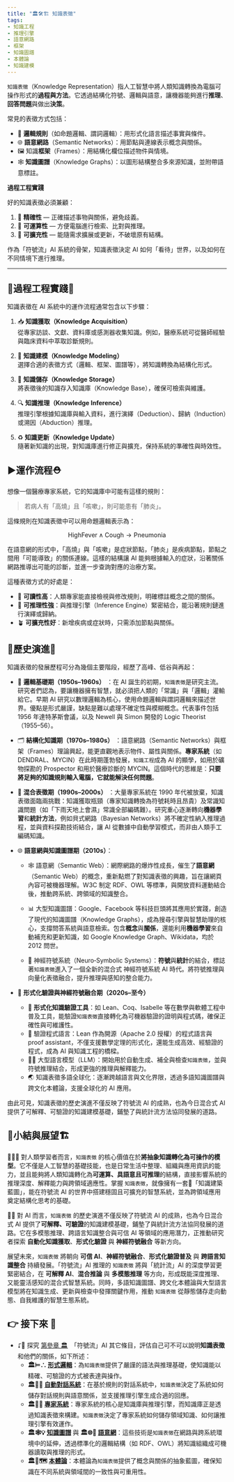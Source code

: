 ```yaml
---
title: "🏛️🛠️🏗️ 知識表徵"
tags:
- 知識工程
- 推理引擎
- 語意網路
- 框架
- 知識圖譜
- 本體論
- 知識建模
---
```

`知識表徵`（Knowledge Representation）指人工智慧中將人類知識轉換為電腦可操作形式的**過程與方法**。它透過結構化符號、邏輯與語意，讓機器能夠進行**推理**、**回答問題**與做出**決策**。

常見的表徵方式包括：

- 📐 **邏輯規則**（如命題邏輯、謂詞邏輯）：用形式化語言描述事實與條件。  
- 🌐 **語意網路**（Semantic Networks）：用節點與連線表示概念與關係。  
- 🖼️ 知識**框架**（Frames）：用結構化欄位描述物件與情境。  
- 🕸 **知識圖譜**（Knowledge Graphs）：以圖形結構整合多來源知識，並附帶語意標註。

**過程工程實踐**

好的知識表徵必須兼顧：
1. 🎯 **精確性** — 正確描述事物與關係，避免歧義。  
2. 🧮 **可運算性** — 方便電腦進行檢索、比對與推理。  
3. 🧱 **可擴充性** — 能隨需求擴展或更新，不破壞原有結構。

作為「符號流」AI 系統的骨架，知識表徵決定 AI 如何「看待」世界，以及如何在不同情境下進行推理。

***

## 🔂過程工程實踐👷


知識表徵在 AI 系統中的運作流程通常包含以下步驟：

1. 📥 **知識獲取（Knowledge Acquisition）**  
   從專家訪談、文獻、資料庫或感測器收集知識。例如，醫療系統可從醫師經驗與臨床資料中萃取診斷規則。

2. 🧩 **知識建模（Knowledge Modeling）**  
   選擇合適的表徵方式（邏輯、框架、圖譜等），將知識轉換為結構化形式。

3. 💾 **知識儲存（Knowledge Storage）**  
   將表徵後的知識存入知識庫（Knowledge Base），確保可檢索與維護。

4. 🔍 **知識推理（Knowledge Inference）**  
   推理引擎根據知識庫與輸入資料，進行演繹（Deduction）、歸納（Induction）或溯因（Abduction）推理。

5. ♻️ **知識更新（Knowledge Update）**  
   隨著新知識的出現，對知識庫進行修正與擴充，保持系統的準確性與時效性。

## ▶️運作流程⛑

想像一個醫療專家系統，它的知識庫中可能有這樣的規則：

> 若病人有「高燒」且「咳嗽」，則可能患有「肺炎」。

這條規則在知識表徵中可以用命題邏輯表示為：

$$
\text{HighFever} \land \text{Cough} \rightarrow \text{Pneumonia}
$$

在語意網的形式中，「高燒」與「咳嗽」是症狀節點，「肺炎」是疾病節點，節點之間用「可能導致」的關係連線。這樣的結構讓 AI 能夠根據輸入的症狀，沿著關係網路推導出可能的診斷，並進一步查詢對應的治療方案。

這種表徵方式的好處是：

- 👀 **可讀性高**：人類專家能直接檢視與修改規則，明確標註概念之間的關係。  
- 🧠 **可推理性強**：與推理引擎（Inference Engine）緊密結合，能沿著規則鏈進行演繹或歸納。  
- 🪴 **可擴充性好**：新增疾病或症狀時，只需添加節點與關係。


## 🔄歷史演進🗿

知識表徵的發展歷程可分為幾個主要階段，經歷了高峰、低谷與再起：

- 📜 **邏輯基礎期（1950s–1960s）** ：在 AI 誕生的初期，`知識表徵`是研究主流。研究者們認為，要讓機器擁有智慧，就必須把人類的「常識」與「邏輯」灌輸給它。早期 AI 研究以數理邏輯為核心，使用命題邏輯與謂詞邏輯來描述世界。優點是形式嚴謹，缺點是難以處理不確定性與模糊概念。代表事件包括 1956 年達特茅斯會議，以及 Newell 與 Simon 開發的 Logic Theorist（1955–56）。
    
- 🗂️ **結構化知識期（1970s–1980s）** ：語意網路（Semantic Networks）與框架（Frames）理論興起，能更直觀地表示物件、屬性與關係。**專家系統**（如 DENDRAL、MYCIN）在此時期蓬勃發展，`知識工程`成為 AI 的顯學，如用於礦物探勘的 Prospector 和用於醫療診斷的 MYCIN。這個時代的思維是：**只要將足夠的知識規則輸入電腦，它就能解決任何問題**。
    
- 🔄 **混合表徵期（1990s–2000s）** ：大量專家系統在 1990 年代被放棄，知識表徵面臨兩挑戰：知識獲取瓶頸（專家知識轉換為符號耗時且昂貴）及常識知識問題（如「下雨天地上會濕」常識全部編碼難）。研究重心逐漸轉向**機器學習**和**統計方法**，例如貝式網路（Bayesian Networks）將不確定性納入推理過程，並與資料探勘技術結合，讓 AI 從數據中自動學習模式，而非由人類手工編碼知識。
    
- 🌐 **語意網與知識圖譜期（2010s）**：
    - 🕸️ 語意網（Semantic Web）：網際網路的爆炸性成長，催生了**語意網**（Semantic Web）的概念，重新點燃了對知識表徵的興趣，旨在讓網頁內容可被機器理解。W3C 制定 RDF、OWL 等標準，與開放資料運動結合後，推動跨系統、跨領域的知識整合。
        
    - 📊 大型知識圖譜：Google、Facebook 等科技巨頭將其應用於實踐，創造了現代的知識圖譜（Knowledge Graphs），成為搜尋引擎與智慧助理的核心，支撐問答系統與語意檢索。包含**概念**與**關係**，還能利用**機器學習**來自動補充和更新知識，如 Google Knowledge Graph、Wikidata，均於 2012 問世。
        
    - 🧠 神經符號系統（Neuro‑Symbolic Systems）：**符號**與**統計**的結合，標誌著`知識表徵`進入了一個全新的混合式 神經符號系統 AI 時代。將符號推理與向量化表徵融合，提升推理與感知的整合能力。
        
- 🧩 **形式化驗證與神經符號融合期（2020s–至今）**
    - 📏 **形式化知識驗證工具**：如 Lean、Coq、Isabelle 等在數學與軟體工程中普及工具，能驗證`知識表徵`直接轉化為可機器驗證的證明與程式碼，確保正確性與可維護性。
    - 🌿 驗證程式語言：Lean 作為開源（Apache 2.0 授權）的程式語言與 proof assistant，不僅支援數學定理的形式化，還能生成高效、經驗證的程式，成為 AI 與知識工程的橋樑。
    - 🧞‍♀️ 大型語言模型（LLM）：開始用於自動生成、補全與檢查`知識表徵`，並與符號推理結合，形成更強的推理與解釋能力。        
    - 🌏 知識表徵多語全球化：逐漸跨越語言與文化界限，透過多語知識圖譜與跨文化本體論，支援全球化的 AI 應用。

由此可見，知識表徵的歷史演進不僅反映了符號流 AI 的成熟，也為今日混合式 AI 提供了可解釋、可驗證的知識建模基礎，鋪墊了與統計流方法協同發展的道路。

## 🎄小結與展望🏗

👧👦🏻 對人類學習者而言，`知識表徵` 的核心價值在於**將抽象知識轉化為可操作的模型**。它不僅是人工智慧的基礎技能，也是日常生活中整理、組織與應用資訊的能力，並且能夠將人類知識轉化為**可運算、具語意且可推理**的結構，直接影響系統的推理深度、解釋能力與跨領域適應性。掌握 `知識表徵`，就像擁有一套📘「知識建築藍圖」，能在符號流 AI 的世界中搭建穩固且可擴充的智慧系統，並為跨領域應用奠定結構化思考的基礎。

🤖🦾 對 AI 而言，`知識表徵` 的歷史演進不僅反映了符號流 AI 的成熟，也為今日混合式 AI 提供了**可解釋、可驗證**的知識建模基礎，鋪墊了與統計流方法協同發展的道路。它在多模態推理、跨語言知識整合與可信 AI 等領域的應用潛力，正推動研究者探索 **自動化知識獲取**、**形式化驗證** 與 **神經符號融合** 等新方向。

展望未來，`知識表徵` 將朝向 **可信 AI**、**神經符號融合**、**形式化驗證普及** 與 **跨語言知識整合** 持續發展。「符號流」AI 推理的 `知識表徵` 將與「統計流」AI 的深度學習更緊密結合，在 **可解釋 AI**、**混合推論** 與 **多模態推理** 等方向，形成既能深度推理、又能靈活感知的混合式智慧系統。同時，多語知識圖譜、跨文化本體論與大型語言模型將在知識生成、更新與檢查中發揮關鍵作用，推動 `知識表徵` 從靜態儲存走向動態、自我維護的智慧生態系統。

## 👉 接下來 🪸

- ⮦🚦 探究 [第參章 🏛️](03----symbolic_ai.zh-hant)　「符號流」AI 其它條目，評估自己可不可以說明**知識表徵**和他們的關係，如下所述：
    - **🏛️⊨∴ [形式邏輯](03-01-formal_logic.zh-hant)**：為`知識表徵`提供了嚴謹的語法與推理基礎，使知識能以精確、可驗證的方式被表達與操作。
    - **🏛️🤖💬 [自動對話系統](03-02-automatic_dialogue_systems.zh-hant)**：在基於規則的對話系統中，`知識表徵`決定了系統如何儲存對話規則與語意關係，並支援推理引擎生成合適的回應。
    - **🏛️🎁🧠 [專家系統](03-03-expert_systems.zh-hant)**：專家系統的核心是知識庫與推理引擎，而知識庫正是透過知識表徵來構建。`知識表徵`決定了專家系統如何儲存領域知識、如何讓推理引擎有效運作。
    - **🏛️🕸💡 [知識圖譜](03-05-knowledge_graphs.zh-hant)** 與 **🏛️🌐🔗 [語意網](03-06-semantic_web.zh-hant)**：這些技術是`知識表徵`在網路與跨系統環境中的延伸，透過標準化的邏輯結構（如 RDF、OWL）將知識組織成可機器讀取與推理的形式。
    - **🏛️🌌🗺️ [本體論](03-07-ontology.zh-hant)**：本體論為`知識表徵`提供了概念與關係的抽象藍圖，確保知識在不同系統與領域間的一致性與可重用性。
